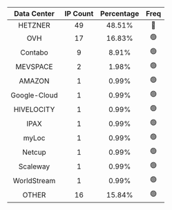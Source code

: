 | Data Center | IP Count | Percentage | Freq |
|:------------:|:--------:|:-----------:|:-----:|
| HETZNER | 49 | 48.51% | 🔴 |
| OVH | 17 | 16.83% | 🟢 |
| Contabo | 9 | 8.91% | 🟢 |
| MEVSPACE | 2 | 1.98% | 🟢 |
| AMAZON | 1 | 0.99% | 🟢 |
| Google-Cloud | 1 | 0.99% | 🟢 |
| HIVELOCITY | 1 | 0.99% | 🟢 |
| IPAX | 1 | 0.99% | 🟢 |
| myLoc | 1 | 0.99% | 🟢 |
| Netcup | 1 | 0.99% | 🟢 |
| Scaleway | 1 | 0.99% | 🟢 |
| WorldStream | 1 | 0.99% | 🟢 |
| OTHER | 16 | 15.84% | 🟢 |